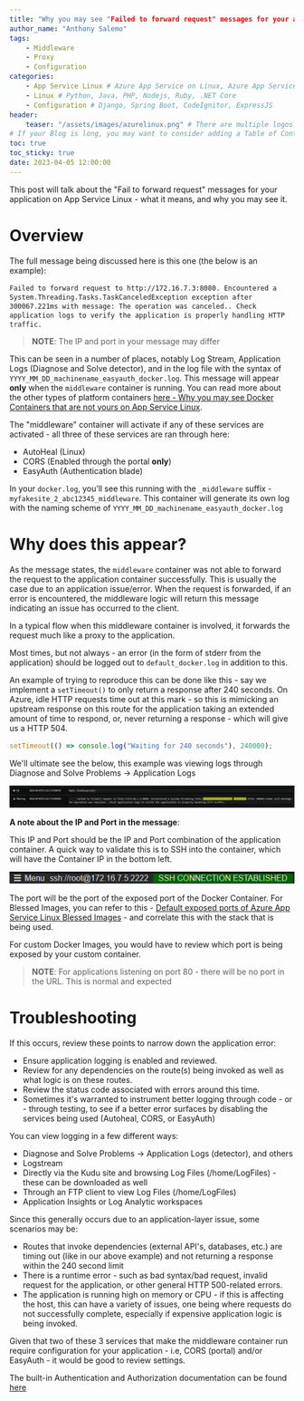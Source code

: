 ```yaml
---
title: "Why you may see "Failed to forward request" messages for your application on App Service Linux"
author_name: "Anthony Salemo"
tags:
    - Middleware
    - Proxy
    - Configuration
categories:
    - App Service Linux # Azure App Service on Linux, Azure App Service on Windows, Function App, Azure VM, Azure SDK
    - Linux # Python, Java, PHP, Nodejs, Ruby, .NET Core
    - Configuration # Django, Spring Boot, CodeIgnitor, ExpressJS
header:
    teaser: "/assets/images/azurelinux.png" # There are multiple logos that can be used in "/assets/images" if you choose to add one.
# If your Blog is long, you may want to consider adding a Table of Contents by adding the following two settings.
toc: true
toc_sticky: true
date: 2023-04-05 12:00:00
---
```


This post will talk about the "Fail to forward request" messages for your application on App Service Linux - what it means, and why you may see it.

# Overview
The full message being discussed here is this one (the below is an example):

```
Failed to forward request to http://172.16.7.3:8080. Encountered a System.Threading.Tasks.TaskCanceledException exception after 300067.221ms with message: The operation was canceled.. Check application logs to verify the application is properly handling HTTP traffic.
```

> **NOTE**: The IP and port in your message may differ

This can be seen in a number of places, notably Log Stream, Application Logs (Diagnose and Solve detector), and in the log file with the syntax of `YYYY_MM_DD_machinename_easyauth_docker.log`.
This message will appear **only** when the `middleware` container is running. You can read more about the other types of platform containers [here - Why you may see Docker Containers that are not yours on App Service Linux](https://azureossd.github.io/2023/03/15/Why-you-may-see-Docker-Containers-that-are-not-yours-on-App-Service-Linux/index.html).

The "middleware" container will activate if any of these services are activated - all three of these services are ran through here:

- AutoHeal (Linux)
- CORS (Enabled through the portal **only**)
- EasyAuth (Authentication blade)

In your `docker.log`, you’ll see this running with the `_middleware` suffix - `myfakesite_2_abc12345_middleware`. This container will generate its own log with the naming scheme of `YYYY_MM_DD_machinename_easyauth_docker.log`

# Why does this appear?
As the message states, the `middleware` container was not able to forward the request to the application container successfully. This is usually the case due to an application issue/error. When the request is forwarded, if an error is encountered, the middleware logic will return this message indicating an issue has occurred to the client. 

In a typical flow when this middleware container is involved, it forwards the request much like a proxy to the application.

Most times, but not always - an error (in the form of stderr from the application) should be logged out to `default_docker.log` in addition to this.

An example of trying to reproduce this can be done like this - say we implement a `setTimeout()` to only return a response after 240 seconds. On Azure, idle HTTP requests time out at this mark - so this is mimicking an upstream response on this route for the application taking an extended amount of time to respond, or, never returning a response - which will give us a HTTP 504.

```javascript
setTimeout(() => console.log("Waiting for 240 seconds"), 240000);
```

We'll ultimate see the below, this example was viewing logs through Diagnose and Solve Problems -> Application Logs

![Middleware failure](/media/2023/04/azure-blog-middleware-1.png)

**A note about the IP and Port in the message**:

This IP and Port should be the IP and Port combination of the application container. A quick way to validate this is to SSH into the container, which will have the Container IP in the bottom left.

![Application Container IP ](/media/2023/04/azure-blog-middleware-2.png)

The port will be the port of the exposed port of the Docker Container. For Blessed Images, you can refer to this - [Default exposed ports of Azure App Service Linux Blessed Images](https://azureossd.github.io/2023/03/24/Default-exposed-ports-of-Azure-App-Service-Linux-Blessed-Images/index.html) - and correlate this with the stack that is being used.

For custom Docker Images, you would have to review which port is being exposed by your custom container.

> **NOTE**: For applications listening on port 80 - there will be no port in the URL. This is normal and expected

# Troubleshooting
If this occurs, review these points to narrow down the application error:

- Ensure application logging is enabled and reviewed. 
- Review for any dependencies on the route(s) being invoked as well as what logic is on these routes.
- Review the status code associated with errors around this time.
- Sometimes it's warranted to instrument better logging through code - or - through testing, to see if a better error surfaces by disabling the services being used (Autoheal, CORS, or EasyAuth) 

You can view logging in a few different ways:
- Diagnose and Solve Problems -> Application Logs (detector), and others
- Logstream
- Directly via the Kudu site and browsing Log Files (/home/LogFiles) - these can be downloaded as well
- Through an FTP client to view Log Files (/home/LogFiles)
- Application Insights or Log Analytic workspaces

Since this generally occurs due to an application-layer issue, some scenarios may be:
- Routes that invoke dependencies (external API's, databases, etc.) are timing out (like in our above example) and not returning a response within the 240 second limit
- There is a runtime error - such as bad syntax/bad request, invalid request for the application, or other general HTTP 500-related errors.
- The application is running high on memory or CPU - if this is affecting the host, this can have a variety of issues, one being where requests do not successfully complete, especially if expensive application logic is being invoked.

Given that two of these 3 services that make the middleware container run require configuration for your application - i.e, CORS (portal) and/or EasyAuth - it would be good to review settings. 

The built-in Authentication and Authorization documentation can be found [here](https://learn.microsoft.com/en-us/azure/app-service/overview-authentication-authorization.)